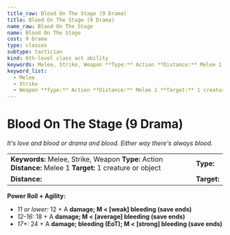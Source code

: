 ```yaml
---
title_raw: Blood On The Stage (9 Drama)
title: Blood On The Stage (9 Drama)
name_raw: Blood On The Stage
name: Blood On The Stage
cost: 9 Drama
type: classes
subtype: tactician
kind: 6th-level class act ability
keywords: Melee, Strike, Weapon **Type:** Action **Distance:** Melee 1 **Target:** 1 creature or object
keyword_list:
  - Melee
  - Strike
  - Weapon **Type:** Action **Distance:** Melee 1 **Target:** 1 creature or object
---
```


# Blood On The Stage (9 Drama)

*It's love and blood or drama and blood. Either way there's always blood.*

|                                                                                                             |             |
| :---------------------------------------------------------------------------------------------------------- | :---------- |
| **Keywords:** Melee, Strike, Weapon **Type:** Action **Distance:** Melee 1 **Target:** 1 creature or object | **Type:**   |
| **Distance:**                                                                                               | **Target:** |

**Power Roll + Agility:**

- *11 or lower:* 12 + A **damage; M \< \[weak\] bleeding (save ends)**
- *12-16:* 18 + A **damage; M \< \[average\] bleeding (save ends)**
- *17+:* 24 + A **damage; bleeding (EoT); M \< \[strong\] bleeding (save ends)**
